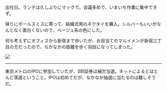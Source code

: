出社日。ランチは久しぶりにマックで。会議多めで、いまいち作業に集中できず。

帰りにポールスミスに寄って、結婚式用のネクタイを購入。シルバーもいいがなんとなく面白くないので、ベージュ系の色にした。

何も考えずにオフィスから新宿まで歩いたが、お目当てのマルイメンが新宿三丁目の方だったので、なかなかの距離を歩く羽目になってしまった。

![](https://photos.old.apkas.net/medium/202410/20241015-210602.webp)

---

東京メトロのIPOに参加していたが、SBI証券は補欠当選。ネットによるとほとんど落選ということ。IPOは初めてだが、なかなか抽選に当たるのは難しそうだ。
